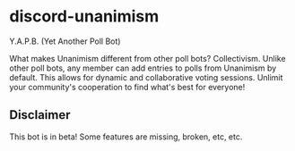 # discord-unanimism
Y.A.P.B. (Yet Another Poll Bot)

What makes Unanimism different from other poll bots? Collectivism. Unlike other poll bots, any member can add entries to polls from Unanimism by default. This allows for dynamic and collaborative voting sessions. Unlimit your community's cooperation to find what's best for everyone!

## Disclaimer
This bot is in beta! Some features are missing, broken, etc, etc.
